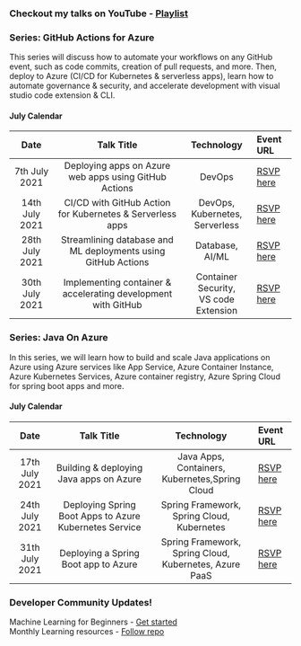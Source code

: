 ### Checkout my talks on YouTube - [Playlist](https://www.youtube.com/playlist?list=PLHliAWPfQr8yO0Q0ivMIVXDrfd74Qr5aw)

### Series: GitHub Actions for Azure

This series will discuss how to automate your workflows on any GitHub event, such as code commits, creation of pull requests, and more. Then, deploy to Azure (CI/CD for Kubernetes & serverless apps), learn how to automate governance & security, and accelerate development with visual studio code extension & CLI.

#### July Calendar

|     Date     |    Talk Title     |   Technology    | Event URL |
|     :---:    | :---:           |    :---:      | :---       |
| 7th July 2021   | Deploying apps on Azure web apps using GitHub Actions      | DevOps  |      [RSVP here](https://www.meetup.com/microsoft-reactor-bengaluru/events/279015119/)      |
| 14th July 2021  | CI/CD with GitHub Action for Kubernetes & Serverless apps       | DevOps, Kubernetes, <br> Serverless  |  [RSVP here](https://www.meetup.com/microsoft-reactor-bengaluru/events/279015137/)         |
| 28th July 2021  | Streamlining database and ML deployments using GitHub Actions     | Database, AI/ML  |  [RSVP here](https://www.meetup.com/microsoft-reactor-bengaluru/events/279015454/)        |
| 30th July 2021  | Implementing container & accelerating development with GitHub     | Container Security, <br> VS code Extension  |  [RSVP here](https://www.meetup.com/microsoft-reactor-bengaluru/events/279015477/)        |

### Series: Java On Azure

In this series, we will learn how to build and scale Java applications on Azure using Azure services like App Service, Azure Container Instance, Azure Kubernetes Services, Azure container registry, Azure Spring Cloud for spring boot apps and more.

#### July Calendar

|     Date     | Talk Title     | Technology    | Event URL |
|     :---:    | :---:           |    :---:      | :---       |
| 17th July 2021   | Building & deploying Java apps on Azure    | Java Apps, Containers,<br> Kubernetes,Spring Cloud |      [RSVP here](https://www.meetup.com/azure-developer-community-raipur/events/279201407/)      |
| 24th July 2021  | Deploying Spring Boot Apps to Azure Kubernetes Service      | Spring Framework, <br> Spring Cloud, Kubernetes |  [RSVP here](https://www.meetup.com/azure-developer-community-mumbai/events/279163681/)        |
| 31th July 2021  | Deploying a Spring Boot app to Azure   | Spring Framework, <br> Spring Cloud, Kubernetes, Azure PaaS  |  [RSVP here](https://www.meetup.com/azure-developer-community-chennai/events/279145191/)        |

### Developer Community Updates!

Machine Learning for Beginners - [Get started](https://github.com/microsoft/ML-For-Beginners) <br>
Monthly Learning resources - [Follow repo](https://github.com/microsoft/monthlyresources) <br>

